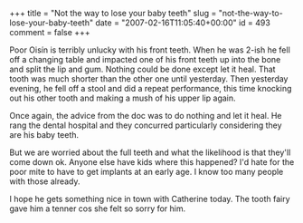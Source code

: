 +++
title = "Not the way to lose your baby teeth"
slug = "not-the-way-to-lose-your-baby-teeth"
date = "2007-02-16T11:05:40+00:00"
id = 493
comment = false
+++

Poor Oisín is terribly unlucky with his front teeth. When he was 2-ish he fell off a changing table and impacted one of his front teeth up into the bone and split the lip and gum. Nothing could be done except let it heal. That tooth was much shorter than the other one until yesterday. Then yesterday evening, he fell off a stool and did a repeat performance, this time knocking out his other tooth and making a mush of his upper lip again.

Once again, the advice from the doc was to do nothing and let it heal. He rang the dental hospital and they concurred particularly considering they are his baby teeth.

But we are worried about the full teeth and what the likelihood is that they'll come down ok. Anyone else have kids where this happened? I'd hate for the poor mite to have to get implants at an early age. I know too many people with those already.

I hope he gets something nice in town with Catherine today. The tooth fairy gave him a tenner cos she felt so sorry for him.
